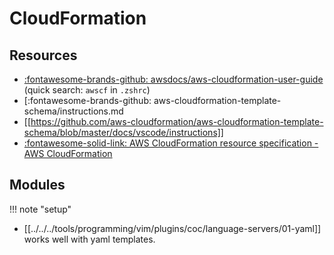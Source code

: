 CloudFormation
===

Resources
---

- [:fontawesome-brands-github: awsdocs/aws-cloudformation-user-guide
    ](https://github.com/awsdocs/aws-cloudformation-user-guide) (quick
    search: `awscf` in `.zshrc`)
- [:fontawesome-brands-github:
    aws-cloudformation-template-schema/instructions.md 
- [[https://github.com/aws-cloudformation/aws-cloudformation-template-schema/blob/master/docs/vscode/instructions]]
- [:fontawesome-solid-link: AWS CloudFormation resource specification - AWS
    CloudFormation](https://docs.aws.amazon.com/AWSCloudFormation/latest/UserGuide/cfn-resource-specification.html)

Modules
---

!!! note "setup"
- [[../../../tools/programming/vim/plugins/coc/language-servers/01-yaml]]
    works well with yaml templates.



